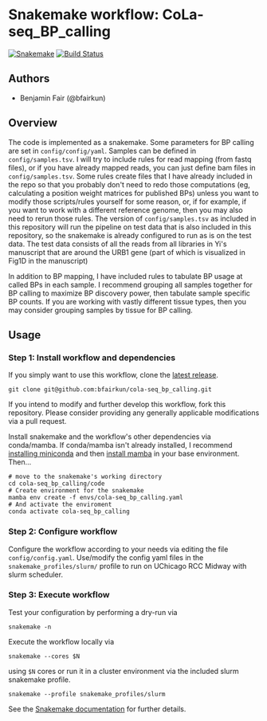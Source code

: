 # Snakemake workflow: CoLa-seq_BP_calling

[![Snakemake](https://img.shields.io/badge/snakemake-≥6.1.0-brightgreen.svg)](https://snakemake.bitbucket.io)
[![Build Status](https://travis-ci.org/snakemake-workflows/cola-seq_bp_calling.svg?branch=master)](https://travis-ci.org/snakemake-workflows/cola-seq_bp_calling)


## Authors

* Benjamin Fair (@bfairkun)

## Overview

The code is implemented as a snakemake. Some parameters for BP calling are set in `config/config/yaml`. Samples can be defined in `config/samples.tsv`. I will try to include rules for read mapping (from fastq files), or if you have already mapped reads, you can just define bam files in `config/samples.tsv`. Some rules create files that I have already included in the repo so that you probably don't need to redo those computations (eg, calculating a position weight matrices for published BPs) unless you want to modify those scripts/rules yourself for some reason, or, if for example, if you want to work with a different reference genome, then you may also need to rerun those rules. The version of `config/samples.tsv` as included in this repository will run the pipeline on test data that is also included in this repository, so the snakemake is already configured to run as is on the test data. The test data consists of all the reads from all libraries in Yi's manuscript that are around the URB1 gene (part of which is visualized in Fig1D in the manuscript)

In addition to BP mapping, I have included rules to tabulate BP usage at called BPs in each sample. I recommend grouping all samples together for BP calling to maximize BP discovery power, then tabulate sample specific BP counts. If you are working with vastly different tissue types, then you may consider grouping samples by tissue for BP calling.

## Usage

### Step 1: Install workflow and dependencies

If you simply want to use this workflow, clone the [latest release](https://github.com/bfairkun/cola-seq_bp_calling).

    git clone git@github.com:bfairkun/cola-seq_bp_calling.git

If you intend to modify and further develop this workflow, fork this repository. Please consider providing any generally applicable modifications via a pull request.

Install snakemake and the workflow's other dependencies via conda/mamba. If conda/mamba isn't already installed, I recommend [installing miniconda](https://docs.conda.io/en/latest/miniconda.html) and then [install mamba](https://github.com/mamba-org/mamba) in your base environment. Then...

    # move to the snakemake's working directory
    cd cola-seq_bp_calling/code
    # Create environment for the snakemake
    mamba env create -f envs/cola-seq_bp_calling.yaml
    # And activate the enviroment
    conda activate cola-seq_bp_calling

### Step 2: Configure workflow

Configure the workflow according to your needs via editing the file `config/config.yaml`. Use/modify the config yaml files in the `snakemake_profiles/slurm/` profile to run on UChicago RCC Midway with slurm scheduler.

### Step 3: Execute workflow

Test your configuration by performing a dry-run via

    snakemake -n

Execute the workflow locally via

    snakemake --cores $N

using `$N` cores or run it in a cluster environment via the included slurm snakemake profile.

    snakemake --profile snakemake_profiles/slurm

See the [Snakemake documentation](https://snakemake.readthedocs.io) for further details.
